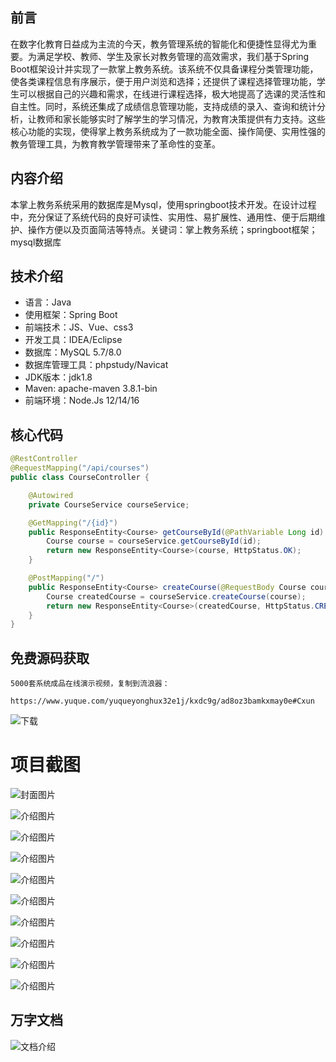 ## 前言

在数字化教育日益成为主流的今天，教务管理系统的智能化和便捷性显得尤为重要。为满足学校、教师、学生及家长对教务管理的高效需求，我们基于Spring Boot框架设计并实现了一款掌上教务系统。该系统不仅具备课程分类管理功能，使各类课程信息有序展示，便于用户浏览和选择；还提供了课程选择管理功能，学生可以根据自己的兴趣和需求，在线进行课程选择，极大地提高了选课的灵活性和自主性。同时，系统还集成了成绩信息管理功能，支持成绩的录入、查询和统计分析，让教师和家长能够实时了解学生的学习情况，为教育决策提供有力支持。这些核心功能的实现，使得掌上教务系统成为了一款功能全面、操作简便、实用性强的教务管理工具，为教育教学管理带来了革命性的变革。

## 内容介绍

本掌上教务系统采用的数据库是Mysql，使用springboot技术开发。在设计过程中，充分保证了系统代码的良好可读性、实用性、易扩展性、通用性、便于后期维护、操作方便以及页面简洁等特点。关键词：掌上教务系统；springboot框架；mysql数据库

## 技术介绍

- 语言：Java
- 使用框架：Spring Boot
- 前端技术：JS、Vue、css3
- 开发工具：IDEA/Eclipse
- 数据库：MySQL 5.7/8.0
- 数据库管理工具：phpstudy/Navicat
- JDK版本：jdk1.8
- Maven: apache-maven 3.8.1-bin
- 前端环境：Node.Js 12/14/16

## 核心代码

```java
@RestController
@RequestMapping("/api/courses")
public class CourseController {

    @Autowired
    private CourseService courseService;

    @GetMapping("/{id}")
    public ResponseEntity<Course> getCourseById(@PathVariable Long id) {
        Course course = courseService.getCourseById(id);
        return new ResponseEntity<Course>(course, HttpStatus.OK);
    }

    @PostMapping("/")
    public ResponseEntity<Course> createCourse(@RequestBody Course course) {
        Course createdCourse = courseService.createCourse(course);
        return new ResponseEntity<Course>(createdCourse, HttpStatus.CREATED);
    }
}
```

## 免费源码获取

```
5000套系统成品在线演示视频，复制到流浪器： 
```
```
https://www.yuque.com/yuqueyonghux32e1j/kxdc9g/ad8oz3bamkxmay0e#Cxun
```
![下载](https://img12.360buyimg.com/ddimg/jfs/t1/339687/11/1349/28408/68ad865fF412d7877/adaa650483a100f2.jpg)

# 项目截图

![封面图片](https://img11.360buyimg.com/ddimg/jfs/t1/336558/17/7881/96221/68bc82eaF87d824e5/f77afe33dafb446b.jpg)

![介绍图片](https://img10.360buyimg.com/ddimg/jfs/t1/330198/38/10293/37292/68bc82c2Fdbae0ce8/e63167b8be4db752.jpg)

![介绍图片](https://img13.360buyimg.com/ddimg/jfs/t1/339731/31/7787/32954/68bc82c2F28db9cbb/f308d981fdf205a7.jpg)

![介绍图片](https://img12.360buyimg.com/ddimg/jfs/t1/339544/28/7683/30165/68bc82c3F3c92e70c/e372dc24228bd027.jpg)

![介绍图片](https://img14.360buyimg.com/ddimg/jfs/t1/347315/37/483/37820/68bc82c3Fba6f87e1/f547dc302f30a841.jpg)

![介绍图片](https://img14.360buyimg.com/ddimg/jfs/t1/332872/30/10381/26962/68bc82c4F2355abc1/e0b818cb98e30141.jpg)

![介绍图片](https://img12.360buyimg.com/ddimg/jfs/t1/340409/32/7596/38636/68bc82c4F6662cb1e/02c7d2867e6df990.jpg)

![介绍图片](https://img13.360buyimg.com/ddimg/jfs/t1/342555/3/508/30167/68bc82c5Fe6c312fb/94d30760e9751fe4.jpg)

![介绍图片](https://img14.360buyimg.com/ddimg/jfs/t1/340129/24/6028/31967/68bc82c5Fc8ca7954/0b302de622bcc7e5.jpg)

![介绍图片](https://img14.360buyimg.com/ddimg/jfs/t1/344353/40/520/29754/68bc82c6Fc64b5d9f/9db19a74a84920d9.jpg)


## 万字文档
![文档介绍](https://img14.360buyimg.com/ddimg/jfs/t1/338393/1/3576/156947/68b1ad0cF74dc525c/ff9cd6c574295685.jpg)
